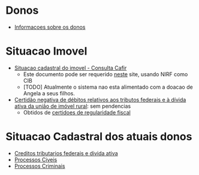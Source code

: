 # Donos
  - [Informacoes sobre os donos](informacao_sobre_os_donos.md)

# Situacao Imovel
  - [Situacao cadastral do imovel - Consulta Cafir](situacao_cadastral_imovel/consulta_cafir.pdf)
    - Este documento pode ser requerido [neste](https://coletorcafir.receita.fazenda.gov.br/coletor/consulta/consultaCafir.jsf) site, usando NIRF como CIB
    - [TODO] Atualmente o sistema nao esta alimentado com a doacao de Angela a seus filhos.
  - [Certidão negativa de débitos relativos aos tributos federais e à dívida ativa da união de imóvel rural](situacao_cadastral_imovel/divida_ativa_uniao_de_imovel_rural/certidao_negativa_debitos_federais_imovel.pdf): sem pendencias
    - Obtidos de [certidoes de regularidade fiscal](https://www.gov.br/pt-br/servicos/emitir-certidao-de-regularidade-fiscal)

# Situacao Cadastral dos atuais donos
  - [Creditos tributarios federais e divida ativa](situacao_cadastral_imovel/debitos_tributarios_federais_e_divida_ativa_uniao.md)
  - [Processos Civeis](situacao_cadastral_imovel/processos_civeis.md)
  - [Processos Criminais](situacao_cadastral_imovel/processos_criminais.md)
